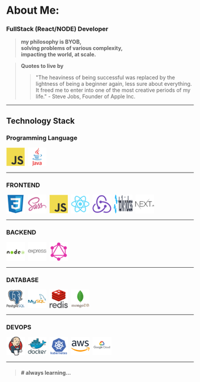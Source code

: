 # About Me:
### FullStack (React/NODE) Developer
>**my philosophy is BYOB, <br>solving problems of various complexity, <br>impacting the world, at scale.**

> **Quotes to live by**
>> "The heaviness of being successful was replaced by the lightness of being a beginner again, less sure about everything. It freed me to enter into one of the most creative periods of my life." - Steve Jobs, Founder of Apple Inc.

***

## Technology Stack


### Programming Language
<img src="https://github.com/devicons/devicon/blob/master/icons/javascript/javascript-original.svg" title="JavaScript" alt="JavaScript" width="50" height="50"/>&nbsp;
<img src="https://github.com/devicons/devicon/blob/master/icons/java/java-original-wordmark.svg" title="Java" alt="Java" width="50" height="50"/>&nbsp;

***

### FRONTEND
<img src="https://github.com/devicons/devicon/blob/master/icons/css3/css3-original.svg" title="CSS3" alt="CSS3" width="50" height="50"/>&nbsp;
<img src="https://github.com/devicons/devicon/blob/master/icons/sass/sass-original.svg" title="SASS" alt="SASS" width="50" height="50"/>&nbsp;
<img src="https://github.com/devicons/devicon/blob/master/icons/javascript/javascript-original.svg" title="JavaScript" alt="JavaScript" width="50" height="50"/>&nbsp;
<img src="https://github.com/devicons/devicon/blob/master/icons/react/react-original.svg" title="React" alt="React" width="50" height="50"/>&nbsp;
<img src="https://github.com/devicons/devicon/blob/master/icons/redux/redux-original.svg" title="Redux" alt="Redux" width="50" height="50"/>&nbsp;
<img src="https://github.com/devicons/devicon/blob/master/icons/tailwindcss/tailwindcss-original-wordmark.svg" title="Tailwind CSS" alt="Tailwind CSS" width="50" height="50"/>&nbsp;
<img src="https://github.com/devicons/devicon/blob/master/icons/nextjs/nextjs-original-wordmark.svg" title="NEXT.js" alt="NEXT.js" width="50" height="50"/>&nbsp;

***

### BACKEND
<img src="https://github.com/devicons/devicon/blob/master/icons/nodejs/nodejs-original-wordmark.svg" title="NODE.js" alt="NODE.js" width="50" height="50"/>&nbsp;
<img src="https://github.com/devicons/devicon/blob/master/icons/express/express-original-wordmark.svg" title="Experess" alt="Express" width="50" height="50"/>&nbsp;
<img src="https://github.com/devicons/devicon/blob/master/icons/graphql/graphql-plain.svg" title="GraphQl" alt="GraphQL" width="50" height="50"/>&nbsp;

***

### DATABASE
<img src="https://github.com/devicons/devicon/blob/master/icons/postgresql/postgresql-original-wordmark.svg" title="PostgreSQL" alt="PostgreSQL" width="50" height="50"/>&nbsp;
<img src="https://github.com/devicons/devicon/blob/master/icons/mysql/mysql-original-wordmark.svg" title="MySQL" alt="MySQL" width="50" height="50"/>&nbsp;
<img src="https://github.com/devicons/devicon/blob/master/icons/redis/redis-original-wordmark.svg" title="Redis" alt="Redis" width="50" height="50"/>&nbsp;
<img src="https://github.com/devicons/devicon/blob/master/icons/mongodb/mongodb-original-wordmark.svg" title="MongoDB" alt="MongoDB" width="50" height="50"/>&nbsp;

***

### DEVOPS
<img src="https://github.com/devicons/devicon/blob/master/icons/jenkins/jenkins-original.svg" title="Jenkins" alt="Jenkins" width="50" height="50"/>&nbsp;
<img src="https://github.com/devicons/devicon/blob/master/icons/docker/docker-original-wordmark.svg" title="Docker" alt="Docker" width="50" height="50"/>&nbsp;
<img src="https://github.com/devicons/devicon/blob/master/icons/kubernetes/kubernetes-plain-wordmark.svg" title="Kubernetes" alt="Kubernetes" width="50" height="50"/>&nbsp;
<img src="https://github.com/devicons/devicon/blob/master/icons/amazonwebservices/amazonwebservices-original-wordmark.svg" title="Amazon Web Services" alt="Amazon Web Services" width="50" height="50"/>&nbsp;
<img src="https://github.com/devicons/devicon/blob/master/icons/googlecloud/googlecloud-original-wordmark.svg" title="Google Cloud Platform" alt="Google Cloud Platform" width="50" height="50"/>&nbsp;

***

> #### # always learning...

